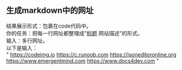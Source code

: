 ## 生成markdown中的网址

结果展示形式：包裹在code代码中。  
你的任务：把每一行网址都整理成"[标题](网址) 网站描述"的形式。  
输入：多行网址。  
以下是输入：  
"
https://codeimg.io
https://c.runoob.com
https://jsoneditoronline.org
https://www.emergentmind.com
https://www.docs4dev.com
"